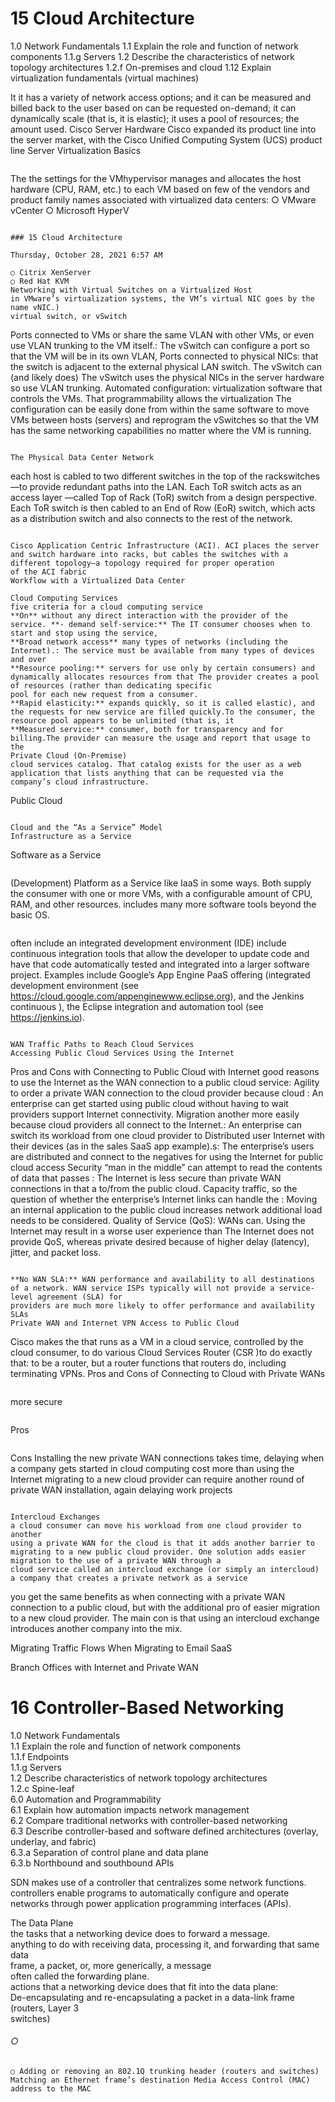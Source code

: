 # 15 Cloud Architecture

1.0 Network Fundamentals
1.1 Explain the role and function of network components
1.1.g Servers
1.2 Describe the characteristics of network topology architectures
1.2.f On-premises and cloud
1.12 Explain virtualization fundamentals (virtual machines)


It it has a variety of network access options; and it can be measured and billed back to the user based on can be requested on-demand; it can dynamically scale (that is, it is elastic); it uses a pool of resources;
the amount used.
Cisco Server Hardware
Cisco expanded its product line into the server market, with the Cisco Unified Computing System (UCS) product line
Server Virtualization Basics
```

```
The the settings for the VMhypervisor manages and allocates the host hardware (CPU, RAM, etc.) to each VM based on
few of the vendors and product family names associated with virtualized data centers:
○ VMware vCenter
○ Microsoft HyperV
```

### 15 Cloud Architecture

Thursday, October 28, 2021 6:57 AM

○ Citrix XenServer  
○ Red Hat KVM  
Networking with Virtual Switches on a Virtualized Host  
in VMware’s virtualization systems, the VM’s virtual NIC goes by the name vNIC.)  
virtual switch, or vSwitch

```
Ports connected to VMs or share the same VLAN with other VMs, or even use VLAN trunking to the VM itself.: The vSwitch can configure a port so that the VM will be in its own VLAN,
Ports connected to physical NICs: that the switch is adjacent to the external physical LAN switch. The vSwitch can (and likely does) The vSwitch uses the physical NICs in the server hardware so
use VLAN trunking.
Automated configuration: virtualization software that controls the VMs. That programmability allows the virtualization The configuration can be easily done from within the same
software to move VMs between hosts (servers) and reprogram the vSwitches so that the VM has the same networking capabilities no matter where the VM is running.
```

The Physical Data Center Network

```
each host is cabled to two different switches in the top of the rackswitches—to provide redundant paths into the LAN. Each ToR switch acts as an access layer —called Top of Rack (ToR)
switch from a design perspective. Each ToR switch is then cabled to an End of Row (EoR) switch, which acts as a distribution switch and also connects to the rest of the network.
```

Cisco Application Centric Infrastructure (ACI). ACI places the server and switch hardware into racks, but cables the switches with a different topology—a topology required for proper operation  
of the ACI fabric  
Workflow with a Virtualized Data Center

Cloud Computing Services  
five criteria for a cloud computing service  
**On** without any direct interaction with the provider of the service. **- demand self-service:** The IT consumer chooses when to start and stop using the service,  
**Broad network access** many types of networks (including the Internet).: The service must be available from many types of devices and over  
**Resource pooling:** servers for use only by certain consumers) and dynamically allocates resources from that The provider creates a pool of resources (rather than dedicating specific  
pool for each new request from a consumer.  
**Rapid elasticity:** expands quickly, so it is called elastic), and the requests for new service are filled quickly.To the consumer, the resource pool appears to be unlimited (that is, it  
**Measured service:** consumer, both for transparency and for billing.The provider can measure the usage and report that usage to the  
Private Cloud (On-Premise)  
cloud services catalog. That catalog exists for the user as a web application that lists anything that can be requested via the company’s cloud infrastructure.

```
Public Cloud
```

Cloud and the “As a Service” Model  
Infrastructure as a Service

```
Software as a Service
```

```
(Development) Platform as a Service
like IaaS in some ways. Both supply the consumer with one or more VMs, with a configurable amount of CPU, RAM, and other resources.
includes many more software tools beyond the basic OS.
```

```
often include an integrated development environment (IDE)
include continuous integration tools that allow the developer to update code and have that code automatically tested and integrated into a larger software project. Examples include
Google’s App Engine PaaS offering (integrated development environment (see https://cloud.google.com/appenginewww.eclipse.org), and the Jenkins continuous ), the Eclipse
integration and automation tool (see https://jenkins.io).
```

WAN Traffic Paths to Reach Cloud Services  
Accessing Public Cloud Services Using the Internet

```
Pros and Cons with Connecting to Public Cloud with Internet
good reasons to use the Internet as the WAN connection to a public cloud service:
Agility to order a private WAN connection to the cloud provider because cloud : An enterprise can get started using public cloud without having to wait
providers support Internet connectivity.
Migration another more easily because cloud providers all connect to the Internet.: An enterprise can switch its workload from one cloud provider to
Distributed user Internet with their devices (as in the sales SaaS app example).s: The enterprise’s users are distributed and connect to the
negatives for using the Internet for public cloud access
Security “man in the middle” can attempt to read the contents of data that passes : The Internet is less secure than private WAN connections in that a
to/from the public cloud.
Capacity traffic, so the question of whether the enterprise’s Internet links can handle the : Moving an internal application to the public cloud increases network
additional load needs to be considered.
Quality of Service (QoS): WANs can. Using the Internet may result in a worse user experience than The Internet does not provide QoS, whereas private
desired because of higher delay (latency), jitter, and packet loss.
```

**No WAN SLA:** WAN performance and availability to all destinations of a network. WAN service ISPs typically will not provide a service-level agreement (SLA) for  
providers are much more likely to offer performance and availability SLAs  
Private WAN and Internet VPN Access to Public Cloud

```
Cisco makes the that runs as a VM in a cloud service, controlled by the cloud consumer, to do various Cloud Services Router (CSR )to do exactly that: to be a router, but a router
functions that routers do, including terminating VPNs.
Pros and Cons of Connecting to Cloud with Private WANs
```

```
more secure
```

```
Pros
```

```
Cons
Installing the new private WAN connections takes time, delaying when a company gets started in cloud computing
cost more than using the Internet
migrating to a new cloud provider can require another round of private WAN installation, again delaying work projects
```

Intercloud Exchanges  
a cloud consumer can move his workload from one cloud provider to another  
using a private WAN for the cloud is that it adds another barrier to migrating to a new public cloud provider. One solution adds easier migration to the use of a private WAN through a  
cloud service called an intercloud exchange (or simply an intercloud)  
a company that creates a private network as a service

```
you get the same benefits as when connecting with a private WAN connection to a public cloud, but with the additional pro of easier migration to a new cloud provider. The main con
is that using an intercloud exchange introduces another company into the mix.

Migrating Traffic Flows When Migrating to Email SaaS

Branch Offices with Internet and Private WAN

# 16 Controller-Based Networking

1.0 Network Fundamentals  
1.1 Explain the role and function of network components  
1.1.f Endpoints  
1.1.g Servers  
1.2 Describe characteristics of network topology architectures  
1.2.c Spine-leaf  
6.0 Automation and Programmability  
6.1 Explain how automation impacts network management  
6.2 Compare traditional networks with controller-based networking  
6.3 Describe controller-based and software defined architectures (overlay, underlay, and fabric)  
6.3.a Separation of control plane and data plane  
6.3.b Northbound and southbound APIs

SDN makes use of a controller that centralizes some network functions.  
controllers enable programs to automatically configure and operate networks through power application programming interfaces (APIs).

The Data Plane  
the tasks that a networking device does to forward a message.  
anything to do with receiving data, processing it, and forwarding that same data  
frame, a packet, or, more generically, a message  
often called the forwarding plane.  
actions that a networking device does that fit into the data plane:  
De-encapsulating and re-encapsulating a packet in a data-link frame (routers, Layer 3  
switches)

###### ○

```
○ Adding or removing an 802.1Q trunking header (routers and switches)
Matching an Ethernet frame’s destination Media Access Control (MAC) address to the MAC
```

